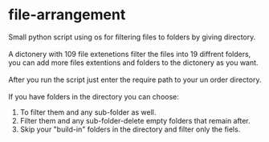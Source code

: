 # file-arrangement
Small python script using os for filtering files to folders by giving directory.<br><br>
A dictonery with 109 file extenetions filter the files into 19 diffrent folders, you can add more files extentions and folders to the dictonery as you want.<br><br>
After you run the script just enter the require path to your un order directory.<br><br>
If you have folders in the directory you can choose:<br>
  1) To filter them and any sub-folder as well.<br>
  2) Filter them and any sub-folder-delete empty folders that remain after.<br>
  2) Skip your "build-in" folders in the directory and filter only the fiels.<br>
